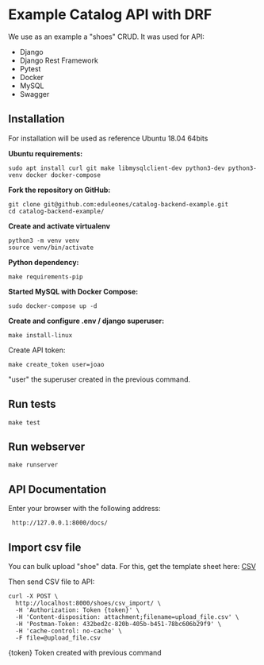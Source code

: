 # Example Catalog API with DRF

We use as an example a "shoes" CRUD. It was used for API:
-  Django
-	Django Rest Framework
-	Pytest
-  Docker
-  MySQL
- Swagger

## Installation

For installation will be used as reference Ubuntu 18.04 64bits

**Ubuntu requirements:**
```
sudo apt install curl git make libmysqlclient-dev python3-dev python3-venv docker docker-compose
```
**Fork the repository on GitHub:**
```
git clone git@github.com:eduleones/catalog-backend-example.git
cd catalog-backend-example/
```

**Create and activate virtualenv**
```
python3 -m venv venv
source venv/bin/activate
```
**Python dependency:**
```
make requirements-pip
```

**Started MySQL with Docker Compose:**
```
sudo docker-compose up -d
```
**Create and configure .env  / django superuser:**
```
make install-linux
```
Create API token:
```
make create_token user=joao
```
"user" the superuser created in the previous command.

## Run tests

```
make test
```
## Run webserver

```
make runserver
```

## API Documentation
Enter your browser with the following address:
```
 http://127.0.0.1:8000/docs/
```

## Import csv file

You can bulk upload "shoe" data. For this, get the template sheet here: [CSV](https://github.com/eduleones/catalog-backend-example/blob/master/files/upload_file.csv)

Then send CSV file to API:

```
curl -X POST \
  http://localhost:8000/shoes/csv_import/ \
  -H 'Authorization: Token {token}' \
  -H 'Content-disposition: attachment;filename=upload_file.csv' \
  -H 'Postman-Token: 432bed2c-820b-405b-b451-78bc606b29f9' \
  -H 'cache-control: no-cache' \
  -F file=@upload_file.csv
```
{token} Token created with previous command 
